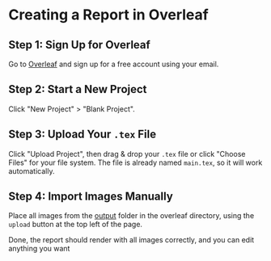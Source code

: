# Creating a Report in Overleaf

## Step 1: Sign Up for Overleaf
Go to [Overleaf](https://www.overleaf.com/) and sign up for a free account using your email.

## Step 2: Start a New Project
Click "New Project" > "Blank Project".

## Step 3: Upload Your `.tex` File
Click "Upload Project", then drag & drop your `.tex` file or click "Choose Files" for your file system. The file is already named `main.tex`, so it will work automatically.

## Step 4: Import Images Manually
Place all images from the [output](./outputs) folder in the overleaf directory, using the `upload` button at the top left of the page.

Done, the report should render with all images correctly, and you can edit anything you want
